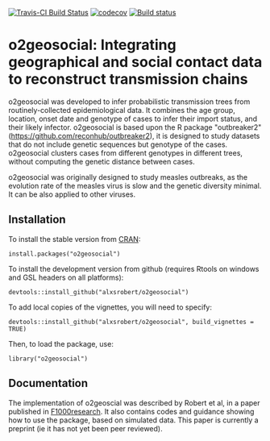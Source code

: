 [![Travis-CI Build Status](https://travis-ci.org/alxsrobert/o2geosocial.svg?branch=master)](https://travis-ci.org/alxsrobert/o2geosocial)
[![codecov](https://codecov.io/gh/alxsrobert/o2geosocial/branch/master/graph/badge.svg)](https://app.codecov.io/gh/alxsrobert/o2geosocial)
[![Build status](https://ci.appveyor.com/api/projects/status/9ri90o60a32q3tls?svg=true)](https://ci.appveyor.com/project/alxsrobert/o2geosocial)


# o2geosocial: Integrating geographical and social contact data to reconstruct transmission chains

o2geosocial was developed to infer probabilistic transmission trees from routinely-collected epidemiological data. It combines the age group, location, onset date and genotype of cases to infer their import status, and their likely infector. o2geosocial is based upon the R package "outbreaker2" (https://github.com/reconhub/outbreaker2), it is designed to study datasets that do not include genetic sequences but genotype of the cases. o2geosocial clusters cases from different genotypes in different trees, without computing the genetic distance between cases.

o2geosocial was originally designed to study measles outbreaks, as the evolution rate of the measles virus is slow and the genetic diversity minimal. It can be also applied to other viruses.

Installation
-------------

To install the stable version from [CRAN](https://CRAN.R-project.org/package=o2geosocial):

```{r, eval = FALSE}
install.packages("o2geosocial")
```

To install the development version from github (requires Rtools on windows and GSL headers on all platforms):

```{r, eval = FALSE}
devtools::install_github("alxsrobert/o2geosocial")
```

To add local copies of the vignettes, you will need to specify:
```{r, eval = FALSE}
devtools::install_github("alxsrobert/o2geosocial", build_vignettes = TRUE)
```

Then, to load the package, use:

```{r, eval = FALSE}
library("o2geosocial")
```

Documentation
-------------

The implementation of o2geoscial was described by Robert et al, in a paper published in [F1000research](https://f1000research.com/articles/10-31). It also contains codes and guidance showing how to use the package, based on simulated data. This paper is currently a preprint (ie it has not yet been peer reviewed). 
